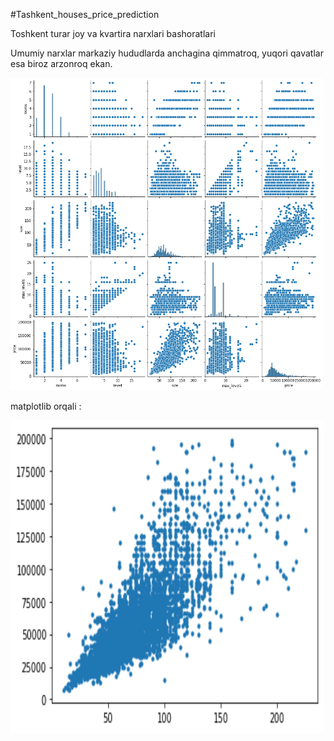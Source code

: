 #Tashkent_houses_price_prediction

Toshkent turar joy va kvartira narxlari bashoratlari

Umumiy narxlar markaziy hududlarda anchagina qimmatroq, yuqori qavatlar esa biroz arzonroq ekan.

<img src="https://github.com/Mukhriddin19980901/Price_prediction/blob/main/tashkent_uy_seaborn.png" width="500" height="500" /> 

matplotlib orqali : 

<img src="https://github.com/Mukhriddin19980901/Price_prediction/blob/main/plot_price.png" width="500" height="500" /> 
